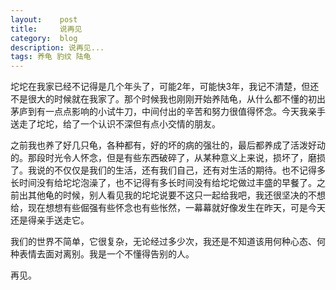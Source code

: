 ```yaml
---
layout:    post
title:     说再见
category:  blog
description: 说再见...
tags: 养龟 豹纹 陆龟
---
```

坨坨在我家已经不记得是几个年头了，可能2年，可能快3年，我记不清楚，但还不是很大的时候就在我家了。那个时候我也刚刚开始养陆龟，从什么都不懂的初出茅庐到有一点点影响的小试牛刀，中间付出的辛苦和努力很值得怀念。今天我亲手送走了坨坨，给了一个认识不深但有点小交情的朋友。

之前我也养了好几只龟，各种都有，好的坏的病的强壮的，最后都养成了活泼好动的。那段时光令人怀念，但是有些东西破碎了，从某种意义上来说，损坏了，磨损了。我说的不仅仅是我们的生活，还有我们自己，还有对生活的期待。也不记得多长时间没有给坨坨泡澡了，也不记得有多长时间没有给坨坨做过丰盛的早餐了。之前出其他龟的时候，别人看见我的坨坨说要不这只一起给我吧，我还很坚决的不想给，现在想想有些倔强有些怀念也有些怅然，一幕幕就好像发生在昨天，可是今天还是得亲手送走它。

我们的世界不简单，它很复杂，无论经过多少次，我还是不知道该用何种心态、何种表情去面对离别。我是一个不懂得告别的人。

再见。